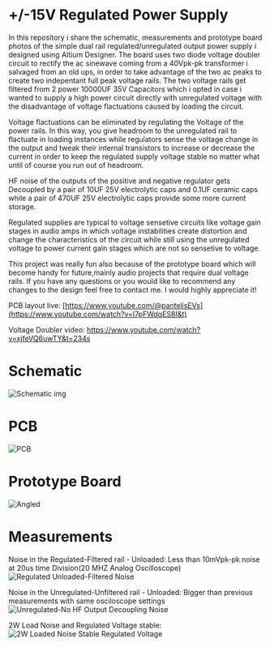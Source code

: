 # +/-15V Regulated Power Supply
In this repository i share the schematic, measurements and prototype board photos of the simple dual rail regulated/unregulated output power supply i designed using Altium Designer. 
The board uses two diode voltage doubler circuit to rectify the ac sinewave coming from a 40Vpk-pk transformer i salvaged from an old ups, in order to take advantage of the two ac peaks to create two indepentant full peak voltage rails. The two voltage rails get filtered from 2 power 10000UF 35V Capacitors which i opted in case i wanted to supply a high power circuit directly with unregulated voltage with the disadvantage of voltage flactuations caused by loading the circuit.

Voltage flactuations can be eliminated by regulating the Voltage of the power rails. In this way, you give headroom to the unregulated rail to flactuate in loading instances while regulators sense the voltage change in the output and tweak their internal transistors to increase or decrease the current in order to keep the regulated supply voltage stable no matter what until of course you run out of headroom.

HF noise of the outputs of the positive and negative regulator gets Decoupled by a pair of 10UF 25V electrolytic caps and 0.1UF ceramic caps while a pair of 470UF 25V electrolytic caps provide some more current storage. 

Regulated supplies are typical to voltage sensetive circuits like voltage gain stages in audio amps in which voltage instabilities create distortion and change the characteristics of the circuit while still using the unregulated voltage to power current gain stages which are not so sensetive to voltage.

This project was really fun also because of the prototype board which will become handy for future,mainly audio projects that require dual voltage rails.
If you have any questions or you would like to recommend any changes to the design feel free to contact me. I would highly appreciate it!

PCB layout live:
[https://www.youtube.com/@pantelisEVs](https://www.youtube.com/watch?v=I7pFWdqES8I&t)

Voltage Doubler video: https://www.youtube.com/watch?v=xjfeVQ6uwTY&t=234s

# Schematic
![Schematic img](https://user-images.githubusercontent.com/93339707/206867105-06839970-b764-4752-82f9-3ff9dd447ecd.PNG)

# PCB
![PCB](https://user-images.githubusercontent.com/93339707/206867050-828d168a-d613-4cf2-a7be-3302fa328932.PNG)

# Prototype Board
![Angled](https://user-images.githubusercontent.com/93339707/205380627-ada68a13-40e7-4769-9c57-3eb6e3ad0a54.jpg)

# Measurements
Noise in the Regulated-Filtered rail - Unloaded:
Less than 10mVpk-pk noise at 20us time Division(20 MHZ Analog Oscilloscope)
![Regulated Unloaded-Filtered Noise](https://user-images.githubusercontent.com/93339707/205380697-64e5b459-90c5-4f99-88ad-d5b11598d511.jpg)

Noise in the Unregulated-Unfiltered rail - Unloaded:
Bigger than previous measurements with same osciloscope settings
![Unregulated-No HF Output Decoupling Noise](https://user-images.githubusercontent.com/93339707/205381326-b04e22c4-0c26-4b9f-bc8c-8b3832f5821c.jpg)

2W Load Noise and Regulated Voltage stable:
![2W Loaded Noise Stable Regulated Voltage](https://user-images.githubusercontent.com/93339707/205381458-67b8481f-7a17-4c6d-8eb0-d87a37ccd6ea.jpg)

